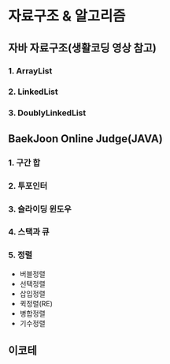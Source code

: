 # 자료구조 & 알고리즘
## 자바 자료구조(생활코딩 영상 참고)
### 1. ArrayList
### 2. LinkedList
### 3. DoublyLinkedList
## BaekJoon Online Judge(JAVA)
### 1. 구간 합
### 2. 투포인터
### 3. 슬라이딩 윈도우
### 4. 스택과 큐
### 5. 정렬
- 버블정렬
- 선택정렬
- 삽입정렬
- 퀵정렬(RE)
- 병합정렬
- 기수정렬
## 이코테

